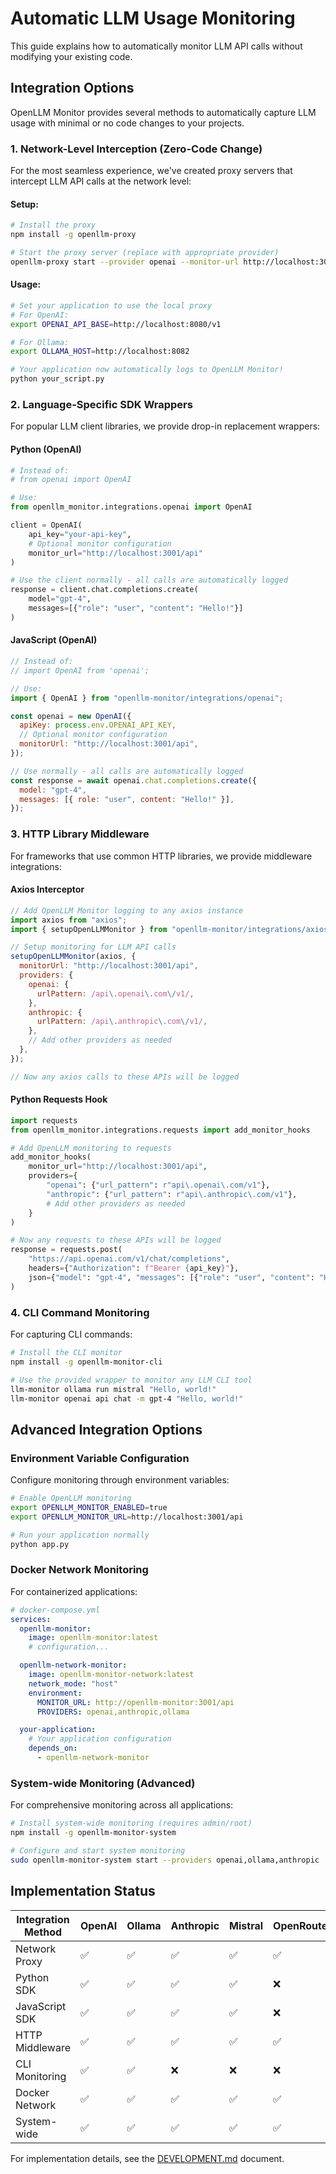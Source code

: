 # Automatic LLM Usage Monitoring

This guide explains how to automatically monitor LLM API calls without modifying your existing code.

## Integration Options

OpenLLM Monitor provides several methods to automatically capture LLM usage with minimal or no code changes to your projects.

### 1. Network-Level Interception (Zero-Code Change)

For the most seamless experience, we've created proxy servers that intercept LLM API calls at the network level:

#### Setup:

```bash
# Install the proxy
npm install -g openllm-proxy

# Start the proxy server (replace with appropriate provider)
openllm-proxy start --provider openai --monitor-url http://localhost:3001/api/logs
```

#### Usage:

```bash
# Set your application to use the local proxy
# For OpenAI:
export OPENAI_API_BASE=http://localhost:8080/v1

# For Ollama:
export OLLAMA_HOST=http://localhost:8082

# Your application now automatically logs to OpenLLM Monitor!
python your_script.py
```

### 2. Language-Specific SDK Wrappers

For popular LLM client libraries, we provide drop-in replacement wrappers:

#### Python (OpenAI)

```python
# Instead of:
# from openai import OpenAI

# Use:
from openllm_monitor.integrations.openai import OpenAI

client = OpenAI(
    api_key="your-api-key",
    # Optional monitor configuration
    monitor_url="http://localhost:3001/api"
)

# Use the client normally - all calls are automatically logged
response = client.chat.completions.create(
    model="gpt-4",
    messages=[{"role": "user", "content": "Hello!"}]
)
```

#### JavaScript (OpenAI)

```javascript
// Instead of:
// import OpenAI from 'openai';

// Use:
import { OpenAI } from "openllm-monitor/integrations/openai";

const openai = new OpenAI({
  apiKey: process.env.OPENAI_API_KEY,
  // Optional monitor configuration
  monitorUrl: "http://localhost:3001/api",
});

// Use normally - all calls are automatically logged
const response = await openai.chat.completions.create({
  model: "gpt-4",
  messages: [{ role: "user", content: "Hello!" }],
});
```

### 3. HTTP Library Middleware

For frameworks that use common HTTP libraries, we provide middleware integrations:

#### Axios Interceptor

```javascript
// Add OpenLLM Monitor logging to any axios instance
import axios from "axios";
import { setupOpenLLMMonitor } from "openllm-monitor/integrations/axios";

// Setup monitoring for LLM API calls
setupOpenLLMMonitor(axios, {
  monitorUrl: "http://localhost:3001/api",
  providers: {
    openai: {
      urlPattern: /api\.openai\.com\/v1/,
    },
    anthropic: {
      urlPattern: /api\.anthropic\.com\/v1/,
    },
    // Add other providers as needed
  },
});

// Now any axios calls to these APIs will be logged
```

#### Python Requests Hook

```python
import requests
from openllm_monitor.integrations.requests import add_monitor_hooks

# Add OpenLLM monitoring to requests
add_monitor_hooks(
    monitor_url="http://localhost:3001/api",
    providers={
        "openai": {"url_pattern": r"api\.openai\.com/v1"},
        "anthropic": {"url_pattern": r"api\.anthropic\.com/v1"},
        # Add other providers as needed
    }
)

# Now any requests to these APIs will be logged
response = requests.post(
    "https://api.openai.com/v1/chat/completions",
    headers={"Authorization": f"Bearer {api_key}"},
    json={"model": "gpt-4", "messages": [{"role": "user", "content": "Hello!"}]}
)
```

### 4. CLI Command Monitoring

For capturing CLI commands:

```bash
# Install the CLI monitor
npm install -g openllm-monitor-cli

# Use the provided wrapper to monitor any LLM CLI tool
llm-monitor ollama run mistral "Hello, world!"
llm-monitor openai api chat -m gpt-4 "Hello, world!"
```

## Advanced Integration Options

### Environment Variable Configuration

Configure monitoring through environment variables:

```bash
# Enable OpenLLM monitoring
export OPENLLM_MONITOR_ENABLED=true
export OPENLLM_MONITOR_URL=http://localhost:3001/api

# Run your application normally
python app.py
```

### Docker Network Monitoring

For containerized applications:

```yaml
# docker-compose.yml
services:
  openllm-monitor:
    image: openllm-monitor:latest
    # configuration...

  openllm-network-monitor:
    image: openllm-monitor-network:latest
    network_mode: "host"
    environment:
      MONITOR_URL: http://openllm-monitor:3001/api
      PROVIDERS: openai,anthropic,ollama

  your-application:
    # Your application configuration
    depends_on:
      - openllm-network-monitor
```

### System-wide Monitoring (Advanced)

For comprehensive monitoring across all applications:

```bash
# Install system-wide monitoring (requires admin/root)
npm install -g openllm-monitor-system

# Configure and start system monitoring
sudo openllm-monitor-system start --providers openai,ollama,anthropic
```

## Implementation Status

| Integration Method | OpenAI | Ollama | Anthropic | Mistral | OpenRouter |
| ------------------ | ------ | ------ | --------- | ------- | ---------- |
| Network Proxy      | ✅     | ✅     | ✅        | ✅      | ✅         |
| Python SDK         | ✅     | ✅     | ✅        | ✅      | ❌         |
| JavaScript SDK     | ✅     | ✅     | ✅        | ✅      | ❌         |
| HTTP Middleware    | ✅     | ✅     | ✅        | ✅      | ✅         |
| CLI Monitoring     | ✅     | ✅     | ❌        | ❌      | ❌         |
| Docker Network     | ✅     | ✅     | ✅        | ✅      | ✅         |
| System-wide        | ✅     | ✅     | ✅        | ✅      | ✅         |

For implementation details, see the [DEVELOPMENT.md](DEVELOPMENT.md) document.
